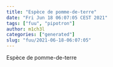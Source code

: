 ```yaml
---
title: "Espèce de pomme-de-terre"
date: "Fri Jun 18 06:07:05 CEST 2021"
tags: ["fuu", "pipotron"]
author: m1ch3l
categories: ["generated"]
slug: "fuu/2021-06-18-06:07:05"
---
```


Espèce de pomme-de-terre
